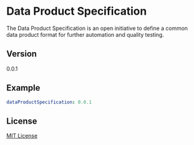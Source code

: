 # Data Product Specification

The Data Product Specification is an open initiative to define a common data product format for further automation and quality testing.


Version
---

0.0.1

Example
---

```yaml
dataProductSpecification: 0.0.1
```


License
---
[MIT License](LICENSE)
